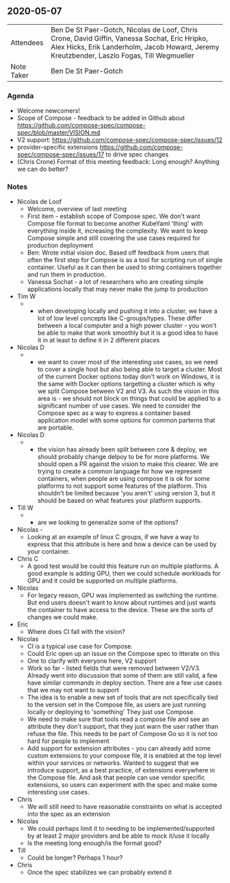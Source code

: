 ## 2020-05-07

|  |  |
| -------- | -------- |
| Attendees  | Ben De St Paer-Gotch, Nicolas de Loof, Chris Crone, David Giffin, Vanessa Sochat, Eric Hripko, Alex Hicks, Erik Landerholm, Jacob Howard, Jeremy Kreutzbender, Laszlo Fogas, Till Wegmueller |
| Note Taker | Ben De St Paer-Gotch |

### Agenda

* Welcome newcomers!
* Scope of Compose - feedback to be added in Github about https://github.com/compose-spec/compose-spec/blob/master/VISION.md
* V2 support: https://github.com/compose-spec/compose-spec/issues/12
* provider-specific extensions https://github.com/compose-spec/compose-spec/issues/17 to drive spec changes
* (Chris Crone) Format of this meeting feedback: Long enough? Anything we can do better?

### Notes

* Nicolas de Loof
    * Welcome, overview of last meeting
    * First item - establish scope of Compose spec. We don't want Compose file format to become another KubeYaml 'thing' with everything inside it, increasing the complexity. We want to keep Compose simple and still covering the use cases required for production deployment
    * Ben: Wrote initial vision doc. Based off feedback from users that often the first step for Compose is as a tool for scripting run of single container. Useful as it can then be used to string containers together and run them in production.
    * Vanessa Sochat - a lot of researchers who are creating simple applications locally that may never make the jump to production
* Tim W
    *  - when developing locally and pushing it into a cluster, we have a lot of low level concepts like C-groups/types. These differ between a local computer and a high power cluster - you won't be able to make that work smoothly but it is a good idea to have it in at least to define it in 2 different places
* Nicolas D
    * - we want to cover most of the interesting use cases, so we need to cover a single host but also being able to target a cluster. Most of the current Docker options today don't work on Windows, it is the same with Docker options targetting a cluster which is why we split Compose between V2 and V3. As such the vision in this area is - we should not block on things that could be applied to a significant number of use cases. We need to consider the Compose spec as a way to express a container based application model with some options for common parterns that are portable.
* Nicolas D
    *  - the vision has already been split between core & deploy, we should probably change delpoy to be for more platforms. We should open a PR against the vision to make this clearer. We are trying to create a common language for how we represent containers, when people are using compose it is ok for some platforms to not support some features of the platform. This shouldn't be limited because 'you aren't' using version 3, but it should be based on what features your platform supports.
* Till W
    * - are we looking to generalize some of the options?
* Nicolas -
    * Looking at an example of linux C groups, if we have a way to express that this attribute is here and how a device can be used by your container.
* Chris C
    * A good test would be could this feature run on multiple platforms. A good example is adding GPU, then we could schedule workloads for GPU and it could be supported on multiple platforms.
* Nicolas
    * For legacy reason, GPU was implemented as switching the runtime. But end users doesn't want to know about runtimes and just wants the container to have access to the device. These are the sorts of changes we could make.
* Eric
    * Where does CI fall with the vision?
* Nicolas
    * CI is a typical use case for Compose.
    * Could Eric open up an issue on the Compose spec to itterate on this
    * One to clarify with everyone here, V2 support
    * Work so far - listed fields that were removed between V2/V3. Already went into discussion that some of them are still valid, a few have similar commands in deploy section. There are a few use cases that we may not want to support
    * The idea is to enable a new set of tools that are not specifically tied to the version set in the Compose file, as users are just running locally or deploying to 'something' They just use Compose.
    * We need to make sure that tools read a compose file and see an attribute they don't support, that they just warn the user rather than refuse the file. This needs to be part of Compose Go so it is not too hard for people to implement
    * Add support for extension attributes - you can already add some custom extensions to your compose file, it is enabled at the top level within your services or networks. Wanted to suggest that we introduce support, as a best practice, of extensions everywhere in the Compose file. And ask that people can use vendor specific extensions, so users can experiment with the spec and make some interesting use cases.
* Chris
    * We will still need to have reasonable constraints on what is accepted into the spec as an extension
* Nicolas
    * We could perhaps limit it to needing to be implemented/supported by at least 2 major providers and be able to mock it/use it locally
    * Is the meeting long enough/is the format good?
* Till
    * Could be longer? Perhaps 1 hour?
* Chris
    * Once the spec stabilizes we can probably extend it

